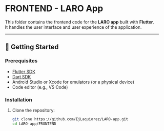 # FRONTEND - LARO App

This folder contains the frontend code for the **LARO app** built with **Flutter**.  
It handles the user interface and user experience of the application.

---

## 🚀 Getting Started

### Prerequisites
- [Flutter SDK](https://flutter.dev/docs/get-started/install)
- [Dart SDK](https://dart.dev/get-dart)
- Android Studio or Xcode for emulators (or a physical device)
- Code editor (e.g., VS Code)

### Installation
1. Clone the repository:
   ```bash
   git clone https://github.com/EjLaquiorez/LARO-app.git
   cd LARO-app/FRONTEND
